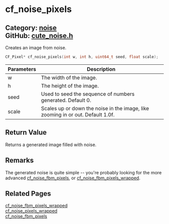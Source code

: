 [//]: # (This file is automatically generated by Cute Framework's docs parser.)
[//]: # (Do not edit this file by hand!)
[//]: # (See: https://github.com/RandyGaul/cute_framework/blob/master/samples/docs_parser.cpp)
[](../header.md ':include')

# cf_noise_pixels

Category: [noise](/api_reference?id=noise)  
GitHub: [cute_noise.h](https://github.com/RandyGaul/cute_framework/blob/master/include/cute_noise.h)  
---

Creates an image from noise.

```cpp
CF_Pixel* cf_noise_pixels(int w, int h, uint64_t seed, float scale);
```

Parameters | Description
--- | ---
w | The width of the image.
h | The height of the image.
seed | Used to seed the sequence of numbers generated. Default 0.
scale | Scales up or down the noise in the image, like zooming in or out. Default 1.0f.

## Return Value

Returns a generated image filled with noise.

## Remarks

The generated noise is quite simple -- you're probably looking for the more advanced [cf_noise_fbm_pixels](/noise/cf_noise_fbm_pixels.md), or [cf_noise_fbm_pixels_wrapped](/noise/cf_noise_fbm_pixels_wrapped.md).

## Related Pages

[cf_noise_fbm_pixels_wrapped](/noise/cf_noise_fbm_pixels_wrapped.md)  
[cf_noise_pixels_wrapped](/noise/cf_noise_pixels_wrapped.md)  
[cf_noise_fbm_pixels](/noise/cf_noise_fbm_pixels.md)  
